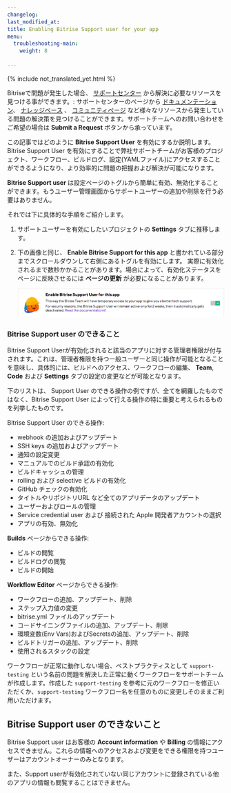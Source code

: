 ```yaml
---
changelog:
last_modified_at:
title: Enabling Bitrise Support user for your app
menu:
  troubleshooting-main:
    weight: 8

---
```

{% include not_translated_yet.html %}

Bitriseで問題が発生した場合、 [サポートセンター](https://bitrise.zendesk.com/hc/en-us) から解決に必要なリソースを見つける事ができます。: サポートセンターのページから [ドキュメンテーション](https://devcenter.bitrise.io/)、 [ナレッジベース](https://bitrise.zendesk.com/hc/en-us/categories/360000108597-Knowledge-Data-Base-) 、 [コミュニティページ](https://discuss.bitrise.io/) など様々なリソースから発生している問題の解決策を見つけることができます。サポートチームへのお問い合わせをご希望の場合は **Submit a Request** ボタンから承っています。

この記事ではどのように **Bitrise Support User** を有効にするか説明します。Bitrise Support User を有効にすることで弊社サポートチームがお客様のプロジェクト、ワークフロー、ビルドログ、設定(YAMLファイル)にアクセスすることができるようになり、より効率的に問題の把握および解決が可能になります。

 **Bitrise Support user** は設定ページのトグルから簡単に有効、無効化することができます。もうユーザー管理画面からサポートユーザーの追加や削除を行う必要はありません。

それでは下に具体的な手順をご紹介します。

1. サポートユーザーを有効にしたいプロジェクトの **Settings** タブに推移します。
2. 下の画像と同じ、 **Enable Bitrise Support for this app** と書かれている部分までスクロールダウンして右側にあるトグルを有効にします。
   実際に有効化されるまで数秒かかることがあります。場合によって、有効化ステータスをページに反映させるには **ページの更新** が必要になることがあります。

   ![{{ page.title }}](/img/bitrise-support-user.png)

### Bitrise Support user のできること

Bitrise Support Userが有効化されると該当のアプリに対する管理者権限が付与されます。これは、管理者権限を持つ一般ユーザーと同じ操作が可能となることを意味し、具体的には、ビルドへのアクセス、ワークフローの編集、 **Team**, **Code** および **Settings** タブの設定の変更などが可能となります。

下のリストは、 Support User のできる操作の例ですが、全てを網羅したものではなく、Bitrise Support User によって行える操作の特に重要と考えられるものを列挙したものです。

Bitrise Support User のできる操作:

* webhook の追加およびアップデート
* SSH keys の追加およびアップデート
* 通知の設定変更
* マニュアルでのビルド承認の有効化
* ビルドキャッシュの管理
* rolling および selective ビルドの有効化
* GitHub チェックの有効化
* タイトルやリポジトリURL など全てのアプリデータのアップデート
* ユーザーおよびロールの管理
* Service credential user および 接続された Apple 開発者アカウントの選択
* アプリの有効、無効化

**Builds** ページからできる操作:

* ビルドの閲覧
* ビルドログの閲覧
* ビルドの開始

**Workflow Editor** ページからできる操作:

* ワークフローの追加、アップデート、削除
* ステップ入力値の変更
* bitrise.yml ファイルのアップデート
* コードサイニングファイルの追加、アップデート、削除
* 環境変数(Env Vars)およびSecretsの追加、アップデート、削除
* ビルドトリガーの追加、アップデート、削除
* 使用されるスタックの設定

ワークフローが正常に動作しない場合、ベストプラクティスとして `support-testing` という名前の問題を解決した正常に動くワークフローをサポートチームが作成します。作成した `support-testing` を参考に元のワークフローを修正いただくか、`support-testing` ワークフロー名を任意のものに変更しそのままご利用いただけます。

## Bitrise Support user のできないこと

Bitrise Support user はお客様の **Account information** や **Billing** の情報にアクセスできません。これらの情報へのアクセスおよび変更をできる権限を持つユーザーはアカウントオーナーのみとなります。

また、Support userが有効化されていない同じアカウントに登録されている他のアプリの情報も閲覧することはできません。
